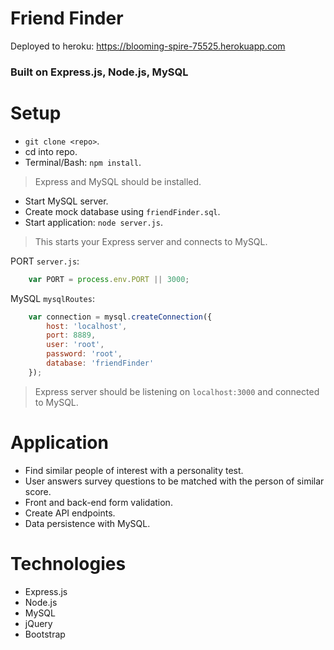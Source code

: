 # Friend Finder
Deployed to heroku: https://blooming-spire-75525.herokuapp.com
### Built on Express.js, Node.js, MySQL

# Setup
- `git clone <repo>`.
- cd into repo.
- Terminal/Bash: `npm install`.
> Express and MySQL should be installed.
- Start MySQL server.
- Create mock database using `friendFinder.sql`.
- Start application: `node server.js`.
> This starts your Express server and connects to MySQL.

PORT `server.js`:

```javascript
    var PORT = process.env.PORT || 3000;
```

MySQL `mysqlRoutes`:

```javascript
    var connection = mysql.createConnection({
        host: 'localhost',
        port: 8889,
        user: 'root',
        password: 'root',
        database: 'friendFinder'
    });
```

> Express server should be listening on `localhost:3000` and connected to MySQL.

# Application
- Find similar people of interest with a personality test.
- User answers survey questions to be matched with the person of similar score.
- Front and back-end form validation.
- Create API endpoints.
- Data persistence with MySQL.

# Technologies
- Express.js
- Node.js
- MySQL
- jQuery
- Bootstrap
